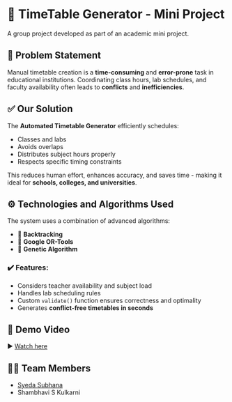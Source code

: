 # 📅 TimeTable Generator - Mini Project

A group project developed as part of an academic mini project.

## 🧠 Problem Statement

Manual timetable creation is a **time-consuming** and **error-prone** task in educational institutions. Coordinating class hours, lab schedules, and faculty availability often leads to **conflicts** and **inefficiencies**.

## ✅ Our Solution

The **Automated Timetable Generator** efficiently schedules:
- Classes and labs
- Avoids overlaps
- Distributes subject hours properly
- Respects specific timing constraints

This reduces human effort, enhances accuracy, and saves time - making it ideal for **schools, colleges, and universities**.

## ⚙️ Technologies and Algorithms Used

The system uses a combination of advanced algorithms:
- 🔁 **Backtracking**
- 🧠 **Google OR-Tools**
- 🧬 **Genetic Algorithm**

### ✔️ Features:
- Considers teacher availability and subject load
- Handles lab scheduling rules
- Custom `validate()` function ensures correctness and optimality
- Generates **conflict-free timetables in seconds**

## 🎥 Demo Video

▶️ [Watch here](https://youtu.be/xh-nc517i34)

## 👨‍💻 Team Members

- [Syeda Subhana](https://github.com/syedasubhana2004)
- Shambhavi S Kulkarni
